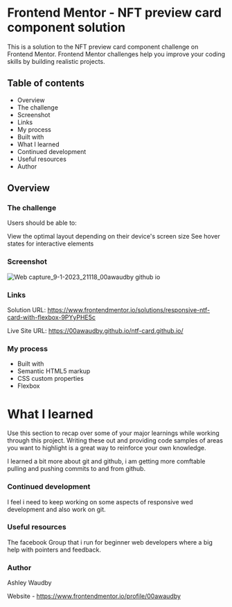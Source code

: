# Frontend Mentor - NFT preview card component solution
This is a solution to the NFT preview card component challenge on Frontend Mentor. Frontend Mentor challenges help you improve your coding skills by building realistic projects.

## Table of contents
- Overview
- The challenge
- Screenshot
- Links
- My process
- Built with
- What I learned
- Continued development
- Useful resources
- Author


## Overview

### The challenge
Users should be able to:

View the optimal layout depending on their device's screen size
See hover states for interactive elements

### Screenshot
![Web capture_9-1-2023_21118_00awaudby github io](https://user-images.githubusercontent.com/84845712/211231394-13330df7-4ee0-454e-acce-aff2ff169936.jpeg)

### Links
Solution URL: https://www.frontendmentor.io/solutions/responsive-ntf-card-with-flexbox-9PYyPHE5c

Live Site URL: https://00awaudby.github.io/ntf-card.github.io/

### My process
- Built with
- Semantic HTML5 markup
- CSS custom properties
- Flexbox

# What I learned
Use this section to recap over some of your major learnings while working through this project. Writing these out and providing code samples of areas you want to highlight is a great way to reinforce your own knowledge.

I learned a bit more about git and github, i am getting more comftable pulling and pushing commits to and from github.

### Continued development
I feel i need to keep working on some aspects of responsive wed development and also work on git.

### Useful resources
The facebook Group that i run for beginner web developers where a big help with pointers and feedback.

### Author
Ashley Waudby

Website - https://www.frontendmentor.io/profile/00awaudby







